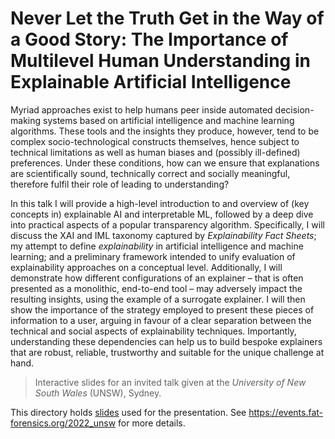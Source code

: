 # Never Let the Truth Get in the Way of a Good Story: The Importance of Multilevel Human Understanding in Explainable Artificial Intelligence #

Myriad approaches exist to help humans peer inside automated decision-making
systems based on artificial intelligence and machine learning algorithms.
These tools and the insights they produce, however, tend to be complex
socio-technological constructs themselves, hence subject to technical
limitations as well as human biases and (possibly ill-defined) preferences.
Under these conditions, how can we ensure that explanations are scientifically
sound, technically correct and socially meaningful,
therefore fulfil their role of leading to understanding?

In this talk I will provide a high-level introduction to and
overview of (key concepts in) explainable AI and interpretable ML,
followed by a deep dive into practical aspects of a popular
transparency algorithm.
Specifically, I will discuss the XAI and IML taxonomy captured by
*Explainability Fact Sheets*;
my attempt to define *explainability* in artificial intelligence and
machine learning; and
a preliminary framework intended to unify evaluation of
explainability approaches on a conceptual level.
Additionally, I will demonstrate how different configurations of an explainer
– that is often presented as a monolithic, end-to-end tool – may adversely
impact the resulting insights, using the example of a surrogate explainer.
I will then show the importance of the strategy employed to present
these pieces of information to a user, arguing in favour of a clear separation
between the technical and social aspects of explainability techniques.
Importantly, understanding these dependencies can help us to build bespoke
explainers that are robust, reliable, trustworthy and suitable for the unique
challenge at hand.

> Interactive slides for an invited talk given at the
> *University of New South Wales* (UNSW), Sydney.

This directory holds [slides](slides) used for the presentation.
See <https://events.fat-forensics.org/2022_unsw> for more details.
